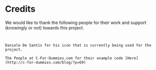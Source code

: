 # Credits

We would like to thank the following people for their work and support (knowingly or not) towards this project.

```


Daniele De Santis for his icon that is currently being used for the project.

The People at C-For-Dummies.com for their example code [Here] (http://c-for-dummies.com/blog/?p=69) 


```

